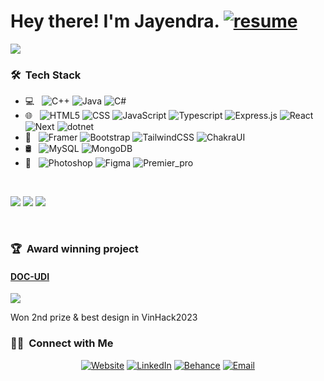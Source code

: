 <h1> Hey there! I'm Jayendra. <a href='https://drive.google.com/file/d/13BzX3lSwxBLVZUwE18f7Xo2ZhdM5gBKP/view?usp=sharing'><img alt='resume' src='https://img.shields.io/badge/dowload%20resume-grey?style=for-the-badge'></img></a></h1>


![](https://user-images.githubusercontent.com/74038190/225813708-98b745f2-7d22-48cf-9150-083f1b00d6c9.gif)

<h3> 🛠 &nbsp;Tech Stack</h3>

- 💻 &nbsp;
  ![C++](https://img.shields.io/badge/-C++-333333?style=flat&logo=C%2B%2B&logoColor=00599C)
  ![Java](https://img.shields.io/badge/-Java-333333?style=flat&logo=java&logoColor=007396)
  ![C#](https://img.shields.io/badge/-C%23-333333?style=flat&logo=C%23)
- 🌐 &nbsp;
  ![HTML5](https://img.shields.io/badge/-HTML-333333?style=flat&logo=HTML5)
  ![CSS](https://img.shields.io/badge/-CSS-333333?style=flat&logo=CSS3&logoColor=1572B6)
  ![JavaScript](https://img.shields.io/badge/-JavaScript-333333?style=flat&logo=javascript)
  ![Typescript](https://img.shields.io/badge/-Typescript-333333?style=flat&logo=typescript)
  ![Express.js](https://img.shields.io/badge/-Express.js-333333?style=flat&logo=node.js)
  ![React](https://img.shields.io/badge/-React-333333?style=flat&logo=react)
  ![Next](https://img.shields.io/badge/-Next.js-333333?style=flat&logo=next.js)
  ![dotnet](https://img.shields.io/badge/-ASP.NET-333333?style=flat&logo=%2ENET)
- 📔 &nbsp;
  ![Framer](https://img.shields.io/badge/Framer-333333?style=flat&logo=framer)
  ![Bootstrap](https://img.shields.io/badge/-Bootstrap-333333?style=flat&logo=bootstrap&logoColor=563D7C)
  ![TailwindCSS](https://img.shields.io/badge/-TailwindCSS-333333?style=flat&logo=tailwindcss)
  ![ChakraUI](https://img.shields.io/badge/-Chakra%20UI-333333?style=flat&logo=chakra-ui)
- 🛢 &nbsp;
  ![MySQL](https://img.shields.io/badge/-MySQL-333333?style=flat&logo=mysql)
  ![MongoDB](https://img.shields.io/badge/-MongoDB-333333?style=flat&logo=mongodb)
- 🎨 &nbsp;
  ![Photoshop](https://img.shields.io/badge/-Photoshop-333333?style=flat&logo=adobe-photoshop)
  ![Figma](https://img.shields.io/badge/-Figma-333333?style=flat&logo=figma)
  ![Premier_pro](https://img.shields.io/badge/-Premiere%20pro-333333?style=flat&logo=adobe-premiere-pro)

<br/>

  ![](http://github-profile-summary-cards.vercel.app/api/cards/profile-details?username=JAYENDRA06&theme=aura_dark)
  ![](http://github-profile-summary-cards.vercel.app/api/cards/most-commit-language?username=JAYENDRA06&theme=aura_dark)
  ![](http://github-profile-summary-cards.vercel.app/api/cards/stats?username=JAYENDRA06&theme=aura_dark)
  
<br/>

<h3> 🏆 &nbsp;Award winning project </h3>
<h4><a href='https://github.com/DOC-UDI'>DOC-UDI</a></h4>
<img src='https://avatars.githubusercontent.com/u/122612411?s=200&v=4' />
<p>Won 2nd prize & best design in VinHack2023</p>

<h3> 🤝🏻 &nbsp;Connect with Me </h3>

<p align="center">
<a href="https://this-is-jay.vercel.app/"><img alt="Website" src="https://img.shields.io/badge/Website-this_is_jay.vercel.app-blue?style=for-the-badge&logo=google-chrome"></a>
<a href="https://www.linkedin.com/in/jayendra-awasthi-938152213/"><img alt="LinkedIn" src="https://img.shields.io/badge/LinkedIn-Jayendra%20Awasthi-blue?style=for-the-badge&logo=linkedin"></a>
<a href="https://www.behance.net/jayendraawasthi"><img alt="Behance" src="https://img.shields.io/badge/Behance-jayendraawasthi-blue?style=for-the-badge&logo=behance"></a>
<a href="mailto:jayendraawasthi06@gmail.com"><img alt="Email" src="https://img.shields.io/badge/Email-jayendraawasthi06@gmail.com-blue?style=for-the-badge&logo=gmail"></a>
</p>
